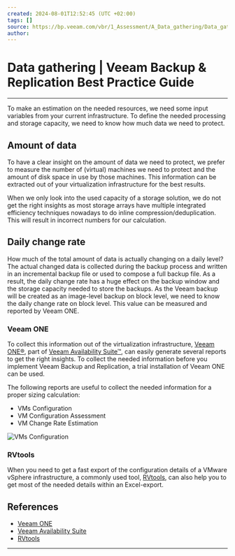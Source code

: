 ```yaml
---
created: 2024-08-01T12:52:45 (UTC +02:00)
tags: []
source: https://bp.veeam.com/vbr/1_Assessment/A_Data_gathering/Data_gathering.html
author: 
---
```


# Data gathering | Veeam Backup & Replication Best Practice Guide

---
To make an estimation on the needed resources, we need some input variables from your current infrastructure. To define the needed processing and storage capacity, we need to know how much data we need to protect.

## [](https://bp.veeam.com/vbr/1_Assessment/A_Data_gathering/Data_gathering.html#amount-of-data)Amount of data

To have a clear insight on the amount of data we need to protect, we prefer to measure the number of (virtual) machines we need to protect and the amount of disk space in use by those machines. This information can be extracted out of your virtualization infrastructure for the best results.

When we only look into the used capacity of a storage solution, we do not get the right insights as most storage arrays have multiple integrated efficiency techniques nowadays to do inline compression/deduplication. This will result in incorrect numbers for our calculation.

## [](https://bp.veeam.com/vbr/1_Assessment/A_Data_gathering/Data_gathering.html#daily-change-rate)Daily change rate

How much of the total amount of data is actually changing on a daily level? The actual changed data is collected during the backup process and written in an incremental backup file or used to compose a full backup file. As a result, the daily change rate has a huge effect on the backup window and the storage capacity needed to store the backups. As the Veeam backup will be created as an image-level backup on block level, we need to know the daily change rate on block level. This value can be measured and reported by Veeam ONE.

### [](https://bp.veeam.com/vbr/1_Assessment/A_Data_gathering/Data_gathering.html#veeam-one)Veeam ONE

To collect this information out of the virtualization infrastructure, [Veeam ONE®](https://www.veeam.com/virtualization-management-one-solution.html), part of [Veeam Availability Suite™](https://www.veeam.com/data-center-availability-suite.html), can easily generate several reports to get the right insights. To collect the needed information before you implement Veeam Backup and Replication, a trial installation of Veeam ONE can be used.

The following reports are useful to collect the needed information for a proper sizing calculation:

-   VMs Configuration
-   VM Configuration Assessment
-   VM Change Rate Estimation

![VMs Configuration](https://bp.veeam.com/vbr/1_Assessment/A_Data_gathering/Media/vmware_vms_configuration_02.png)

### [](https://bp.veeam.com/vbr/1_Assessment/A_Data_gathering/Data_gathering.html#rvtools)RVtools

When you need to get a fast export of the configuration details of a VMware vSphere infrastructure, a commonly used tool, [RVtools](https://www.robware.net/rvtools/), can also help you to get most of the needed details within an Excel-export.

## [](https://bp.veeam.com/vbr/1_Assessment/A_Data_gathering/Data_gathering.html#references)References

-   [Veeam ONE](https://www.veeam.com/virtualization-management-one-solution.html)
-   [Veeam Availability Suite](https://www.veeam.com/data-center-availability-suite.html)
-   [RVtools](https://www.robware.net/rvtools/)

___
